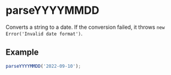 # parseYYYYMMDD

Converts a string to a date. If the conversion failed, it throws `new Error('Invalid date format')`.

## Example

```typescript
parseYYYYMMDD('2022-09-10');
```
